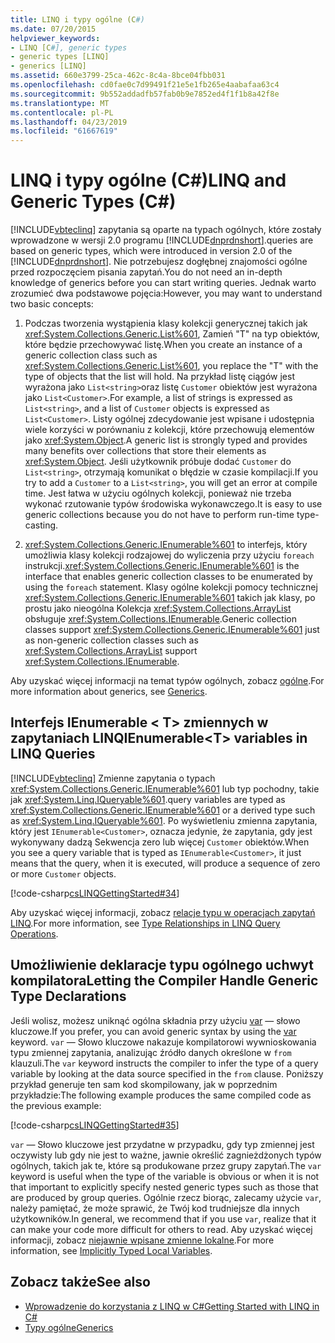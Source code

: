 ```yaml
---
title: LINQ i typy ogólne (C#)
ms.date: 07/20/2015
helpviewer_keywords:
- LINQ [C#], generic types
- generic types [LINQ]
- generics [LINQ]
ms.assetid: 660e3799-25ca-462c-8c4a-8bce04fbb031
ms.openlocfilehash: cd0fae0c7d99491f21e5e1fb265e4aabafaa63c4
ms.sourcegitcommit: 9b552addadfb57fab0b9e7852ed4f1f1b8a42f8e
ms.translationtype: MT
ms.contentlocale: pl-PL
ms.lasthandoff: 04/23/2019
ms.locfileid: "61667619"
---
```

# <a name="linq-and-generic-types-c"></a><span data-ttu-id="ed214-102">LINQ i typy ogólne (C#)</span><span class="sxs-lookup"><span data-stu-id="ed214-102">LINQ and Generic Types (C#)</span></span>
[!INCLUDE[vbteclinq](~/includes/vbteclinq-md.md)] <span data-ttu-id="ed214-103">zapytania są oparte na typach ogólnych, które zostały wprowadzone w wersji 2.0 programu [!INCLUDE[dnprdnshort](~/includes/dnprdnshort-md.md)].</span><span class="sxs-lookup"><span data-stu-id="ed214-103">queries are based on generic types, which were introduced in version 2.0 of the [!INCLUDE[dnprdnshort](~/includes/dnprdnshort-md.md)].</span></span> <span data-ttu-id="ed214-104">Nie potrzebujesz dogłębnej znajomości ogólne przed rozpoczęciem pisania zapytań.</span><span class="sxs-lookup"><span data-stu-id="ed214-104">You do not need an in-depth knowledge of generics before you can start writing queries.</span></span> <span data-ttu-id="ed214-105">Jednak warto zrozumieć dwa podstawowe pojęcia:</span><span class="sxs-lookup"><span data-stu-id="ed214-105">However, you may want to understand two basic concepts:</span></span>  
  
1. <span data-ttu-id="ed214-106">Podczas tworzenia wystąpienia klasy kolekcji generycznej takich jak <xref:System.Collections.Generic.List%601>, Zamień "T" na typ obiektów, które będzie przechowywać listę.</span><span class="sxs-lookup"><span data-stu-id="ed214-106">When you create an instance of a generic collection class such as <xref:System.Collections.Generic.List%601>, you replace the "T" with the type of objects that the list will hold.</span></span> <span data-ttu-id="ed214-107">Na przykład listę ciągów jest wyrażona jako `List<string>`oraz listę `Customer` obiektów jest wyrażona jako `List<Customer>`.</span><span class="sxs-lookup"><span data-stu-id="ed214-107">For example, a list of strings is expressed as `List<string>`, and a list of `Customer` objects is expressed as `List<Customer>`.</span></span> <span data-ttu-id="ed214-108">Listy ogólnej zdecydowanie jest wpisane i udostępnia wiele korzyści w porównaniu z kolekcji, które przechowują elementów jako <xref:System.Object>.</span><span class="sxs-lookup"><span data-stu-id="ed214-108">A generic list is strongly typed and provides many benefits over collections that store their elements as <xref:System.Object>.</span></span> <span data-ttu-id="ed214-109">Jeśli użytkownik próbuje dodać `Customer` do `List<string>`, otrzymają komunikat o błędzie w czasie kompilacji.</span><span class="sxs-lookup"><span data-stu-id="ed214-109">If you try to add a `Customer` to a `List<string>`, you will get an error at compile time.</span></span> <span data-ttu-id="ed214-110">Jest łatwa w użyciu ogólnych kolekcji, ponieważ nie trzeba wykonać rzutowanie typów środowiska wykonawczego.</span><span class="sxs-lookup"><span data-stu-id="ed214-110">It is easy to use generic collections because you do not have to perform run-time type-casting.</span></span>  
  
2. <span data-ttu-id="ed214-111"><xref:System.Collections.Generic.IEnumerable%601> to interfejs, który umożliwia klasy kolekcji rodzajowej do wyliczenia przy użyciu `foreach` instrukcji.</span><span class="sxs-lookup"><span data-stu-id="ed214-111"><xref:System.Collections.Generic.IEnumerable%601> is the interface that enables generic collection classes to be enumerated by using the `foreach` statement.</span></span> <span data-ttu-id="ed214-112">Klasy ogólne kolekcji pomocy technicznej <xref:System.Collections.Generic.IEnumerable%601> takich jak klasy, po prostu jako nieogólna Kolekcja <xref:System.Collections.ArrayList> obsługuje <xref:System.Collections.IEnumerable>.</span><span class="sxs-lookup"><span data-stu-id="ed214-112">Generic collection classes support <xref:System.Collections.Generic.IEnumerable%601> just as non-generic collection classes such as <xref:System.Collections.ArrayList> support <xref:System.Collections.IEnumerable>.</span></span>  
  
 <span data-ttu-id="ed214-113">Aby uzyskać więcej informacji na temat typów ogólnych, zobacz [ogólne](../../../../csharp/programming-guide/generics/index.md).</span><span class="sxs-lookup"><span data-stu-id="ed214-113">For more information about generics, see [Generics](../../../../csharp/programming-guide/generics/index.md).</span></span>  
  
## <a name="ienumerablet-variables-in-linq-queries"></a><span data-ttu-id="ed214-114">Interfejs IEnumerable < T\> zmiennych w zapytaniach LINQ</span><span class="sxs-lookup"><span data-stu-id="ed214-114">IEnumerable<T\> variables in LINQ Queries</span></span>  
 [!INCLUDE[vbteclinq](~/includes/vbteclinq-md.md)] <span data-ttu-id="ed214-115">Zmienne zapytania o typach <xref:System.Collections.Generic.IEnumerable%601> lub typ pochodny, takie jak <xref:System.Linq.IQueryable%601>.</span><span class="sxs-lookup"><span data-stu-id="ed214-115">query variables are typed as <xref:System.Collections.Generic.IEnumerable%601> or a derived type such as <xref:System.Linq.IQueryable%601>.</span></span> <span data-ttu-id="ed214-116">Po wyświetleniu zmienna zapytania, który jest `IEnumerable<Customer>`, oznacza jedynie, że zapytania, gdy jest wykonywany dadzą Sekwencja zero lub więcej `Customer` obiektów.</span><span class="sxs-lookup"><span data-stu-id="ed214-116">When you see a query variable that is typed as `IEnumerable<Customer>`, it just means that the query, when it is executed, will produce a sequence of zero or more `Customer` objects.</span></span>  
  
 [!code-csharp[csLINQGettingStarted#34](~/samples/snippets/csharp/VS_Snippets_VBCSharp/CsLINQGettingStarted/CS/Class1.cs#34)]  
  
 <span data-ttu-id="ed214-117">Aby uzyskać więcej informacji, zobacz [relacje typu w operacjach zapytań LINQ](../../../../csharp/programming-guide/concepts/linq/type-relationships-in-linq-query-operations.md).</span><span class="sxs-lookup"><span data-stu-id="ed214-117">For more information, see [Type Relationships in LINQ Query Operations](../../../../csharp/programming-guide/concepts/linq/type-relationships-in-linq-query-operations.md).</span></span>  
  
## <a name="letting-the-compiler-handle-generic-type-declarations"></a><span data-ttu-id="ed214-118">Umożliwienie deklaracje typu ogólnego uchwyt kompilatora</span><span class="sxs-lookup"><span data-stu-id="ed214-118">Letting the Compiler Handle Generic Type Declarations</span></span>  
 <span data-ttu-id="ed214-119">Jeśli wolisz, możesz uniknąć ogólna składnia przy użyciu [var](../../../../csharp/language-reference/keywords/var.md) — słowo kluczowe.</span><span class="sxs-lookup"><span data-stu-id="ed214-119">If you prefer, you can avoid generic syntax by using the [var](../../../../csharp/language-reference/keywords/var.md) keyword.</span></span> <span data-ttu-id="ed214-120">`var` — Słowo kluczowe nakazuje kompilatorowi wywnioskowania typu zmiennej zapytania, analizując źródło danych określone w `from` klauzuli.</span><span class="sxs-lookup"><span data-stu-id="ed214-120">The `var` keyword instructs the compiler to infer the type of a query variable by looking at the data source specified in the `from` clause.</span></span> <span data-ttu-id="ed214-121">Poniższy przykład generuje ten sam kod skompilowany, jak w poprzednim przykładzie:</span><span class="sxs-lookup"><span data-stu-id="ed214-121">The following example produces the same compiled code as the previous example:</span></span>  
  
 [!code-csharp[csLINQGettingStarted#35](~/samples/snippets/csharp/VS_Snippets_VBCSharp/CsLINQGettingStarted/CS/Class1.cs#35)]  
  
 <span data-ttu-id="ed214-122">`var` — Słowo kluczowe jest przydatne w przypadku, gdy typ zmiennej jest oczywisty lub gdy nie jest to ważne, jawnie określić zagnieżdżonych typów ogólnych, takich jak te, które są produkowane przez grupy zapytań.</span><span class="sxs-lookup"><span data-stu-id="ed214-122">The `var` keyword is useful when the type of the variable is obvious or when it is not that important to explicitly specify nested generic types such as those that are produced by group queries.</span></span> <span data-ttu-id="ed214-123">Ogólnie rzecz biorąc, zalecamy użycie `var`, należy pamiętać, że może sprawić, że Twój kod trudniejsze dla innych użytkowników.</span><span class="sxs-lookup"><span data-stu-id="ed214-123">In general, we recommend that if you use `var`, realize that it can make your code more difficult for others to read.</span></span> <span data-ttu-id="ed214-124">Aby uzyskać więcej informacji, zobacz [niejawnie wpisane zmienne lokalne](../../../../csharp/programming-guide/classes-and-structs/implicitly-typed-local-variables.md).</span><span class="sxs-lookup"><span data-stu-id="ed214-124">For more information, see [Implicitly Typed Local Variables](../../../../csharp/programming-guide/classes-and-structs/implicitly-typed-local-variables.md).</span></span>  
  
## <a name="see-also"></a><span data-ttu-id="ed214-125">Zobacz także</span><span class="sxs-lookup"><span data-stu-id="ed214-125">See also</span></span>

- [<span data-ttu-id="ed214-126">Wprowadzenie do korzystania z LINQ w C#</span><span class="sxs-lookup"><span data-stu-id="ed214-126">Getting Started with LINQ in C#</span></span>](../../../../csharp/programming-guide/concepts/linq/getting-started-with-linq.md)
- [<span data-ttu-id="ed214-127">Typy ogólne</span><span class="sxs-lookup"><span data-stu-id="ed214-127">Generics</span></span>](../../../../csharp/programming-guide/generics/index.md)
